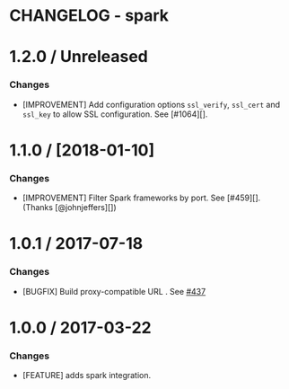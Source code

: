# CHANGELOG - spark

1.2.0 / Unreleased
==================

### Changes

* [IMPROVEMENT] Add configuration options `ssl_verify`, `ssl_cert` and `ssl_key` to allow SSL configuration. See [#1064][].

1.1.0 / [2018-01-10]
==================

### Changes

* [IMPROVEMENT] Filter Spark frameworks by port. See [#459][].  (Thanks [@johnjeffers][])


1.0.1 / 2017-07-18
==================

### Changes

* [BUGFIX] Build proxy-compatible URL . See [#437][]

1.0.0 / 2017-03-22
==================

### Changes

* [FEATURE] adds spark integration.

<!--- The following link definition list is generated by PimpMyChangelog --->
[#437]: https://github.com/DataDog/integrations-core/issues/437
